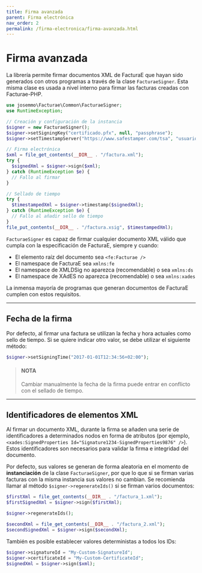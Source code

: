 ```yaml
---
title: Firma avanzada
parent: Firma electrónica
nav_order: 2
permalink: /firma-electronica/firma-avanzada.html
---
```


# Firma avanzada
La librería permite firmar documentos XML de FacturaE que hayan sido generados con otros programas a través de la clase `FacturaeSigner`. Esta misma clase es usada a nivel interno para firmar las facturas creadas con Facturae-PHP.

```php
use josemmo\Facturae\Common\FacturaeSigner;
use RuntimeException;

// Creación y configuración de la instancia
$signer = new FacturaeSigner();
$signer->setSigningKey("certificado.pfx", null, "passphrase");
$signer->setTimestampServer("https://www.safestamper.com/tsa", "usuario", "contraseña");

// Firma electrónica
$xml = file_get_contents(__DIR__ . "/factura.xml");
try {
  $signedXml = $signer->sign($xml);
} catch (RuntimeException $e) {
  // Fallo al firmar
}

// Sellado de tiempo
try {
  $timestampedXml = $signer->timestamp($signedXml);
} catch (RuntimeException $e) {
  // Fallo al añadir sello de tiempo
}
file_put_contents(__DIR__ . "/factura.xsig", $timestampedXml);
```

`FacturaeSigner` es capaz de firmar cualquier documento XML válido que cumpla con la especificación de FacturaE, siempre y cuando:

- El elemento raíz del documento sea `<fe:Facturae />`
- El namespace de FacturaE sea `xmlns:fe`
- El namespace de XMLDSig no aparezca (recomendable) o sea `xmlns:ds`
- El namespace de XAdES no aparezca (recomendable) o sea `xmlns:xades`

La inmensa mayoría de programas que generan documentos de FacturaE cumplen con estos requisitos.

---

## Fecha de la firma
Por defecto, al firmar una factura se utilizan la fecha y hora actuales como sello de tiempo. Si se quiere indicar otro valor, se debe utilizar el siguiente método:
```php
$signer->setSigningTime("2017-01-01T12:34:56+02:00");
```

> #### NOTA
> Cambiar manualmente la fecha de la firma puede entrar en conflicto con el sellado de tiempo.

---

## Identificadores de elementos XML
Al firmar un documento XML, durante la firma se añaden una serie de identificadores a determinados nodos en forma de atributos (por ejemplo, `<xades:SignedProperties Id="Signature1234-SignedProperties9876" />`).
Estos identificadores son necesarios para validar la firma e integridad del documento.

Por defecto, sus valores se generan de forma aleatoria en el momento de **instanciación** de la clase `FacturaeSigner`, por que lo que si se firman varias facturas con la misma instancia sus valores no cambian.
Se recomienda llamar al método `$signer->regenerateIds()` si se firman varios documentos:

```php
$firstXml = file_get_contents(__DIR__ . "/factura_1.xml");
$firstSignedXml = $signer->sign($firstXml);

$signer->regenerateIds();

$secondXml = file_get_contents(__DIR__ . "/factura_2.xml");
$secondSignedXml = $signer->sign($secondXml);
```

También es posible establecer valores deterministas a todos los IDs:

```php
$signer->signatureId = "My-Custom-SignatureId";
$signer->certificateId = "My-Custom-CertificateId";
$signedXml = $signer->sign($xml);
```
